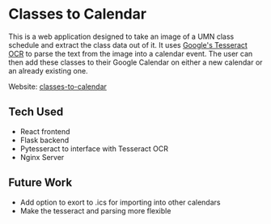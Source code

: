 # Classes to Calendar

This is a web application designed to take an image of a UMN class schedule and extract the class data out of it. It uses [Google's Tesseract OCR](https://github.com/tesseract-ocr/tesseract) to parse the text from the image into a calendar event. The user can then add these classes to their Google Calendar on either a new calendar or an already existing one.

Website: [classes-to-calendar](https://classes-to-calendar.xyz)

## Tech Used
- React frontend
- Flask backend
- Pytesseract to interface with Tesseract OCR
- Nginx Server

## Future Work
- Add option to exort to .ics for importing into other calendars
- Make the tesseract and parsing more flexible

